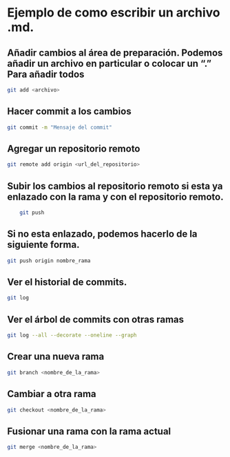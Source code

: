 # Ejemplo de como escribir un archivo .md.

## Añadir cambios al área de preparación. Podemos añadir un archivo en particular o colocar un “.” Para añadir todos
 ```bash
 git add <archivo>
 ```

## Hacer commit a los cambios
```bash
git commit -m "Mensaje del commit"
```

## Agregar un repositorio remoto
```bash
git remote add origin <url_del_repositorio>
```

## Subir los cambios al repositorio remoto si esta ya enlazado con la rama y con el repositorio remoto.
```bash
    git push
  ```

## Si no esta enlazado, podemos hacerlo de la siguiente forma.
```bash
git push origin nombre_rama
```

## Ver el historial de commits.
```bash
git log
```

## Ver el árbol de commits con otras ramas
```bash
git log --all --decorate --oneline --graph
```

## Crear una nueva rama
```bash
git branch <nombre_de_la_rama>
```

## Cambiar a otra rama
```bash
git checkout <nombre_de_la_rama>
```

## Fusionar una rama con la rama actual
```bash
git merge <nombre_de_la_rama>
```
